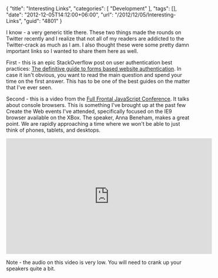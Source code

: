 {
	"title": "Interesting Links",
	"categories": [
		"Development"
	],
	"tags": [],
	"date": "2012-12-05T14:12:00+06:00",
	"url": "/2012/12/05/Interesting-Links",
	"guid": "4801"
}

I know - a very generic title there. These two things made the rounds on Twitter recently and I realize that not all of my readers are addicted to the Twitter-crack as much as I am. I also thought these were some pretty damn important links so I wanted to share them here as well.

First - this is an epic StackOverflow post on user authentication best practices: <a href="http://stackoverflow.com/questions/549/the-definitive-guide-to-forms-based-website-authentication">The definitive guide to forms based website authentication</a>. In case it isn't obvious, you want to read the main question and spend your time on the first answer. This has to be one of the best guides on the matter that I've ever seen.

Second - this is a video from the <a href="http://2012.full-frontal.org/">Full Frontal JavaScript Conference</a>. It talks about console browsers. This is something I've brought up at the past few Create the Web events I've attended, specifically focused on the IE9 browser available on the XBox. The speaker, Anna Beneham, makes a great point. We are rapidly approaching a time where we won't be able to just think of phones, tablets, and desktops. 

<iframe width="560" height="315" src="http://www.youtube.com/embed/lGWyXVyCZhs?modestbranding=1&vq=hd720" frameborder="0" allowfullscreen></iframe>

Note - the audio on this video is very low. You will need to crank up your speakers quite a bit.